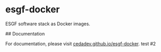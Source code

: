 # esgf-docker

ESGF software stack as Docker images.

## Documentation

For documentation, please visit [cedadev.github.io/esgf-docker](https://cedadev.github.io/esgf-docker).
test #2